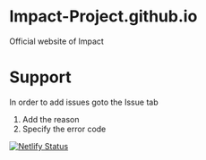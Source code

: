 # Impact-Project.github.io
Official website of Impact
# Support
In order to add issues goto the Issue tab
1. Add the reason
2. Specify the error code

[![Netlify Status](https://api.netlify.com/api/v1/badges/998ae56b-3550-4004-857e-32d57c074629/deploy-status)](https://app.netlify.com/sites/project-impact/deploys)
